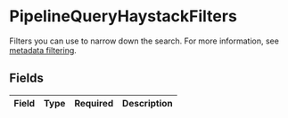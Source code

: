 # PipelineQueryHaystackFilters

Filters you can use to narrow down the search. For more information, see [metadata filtering](https://docs.haystack.deepset.ai/docs/metadata-filtering).


## Fields

| Field       | Type        | Required    | Description |
| ----------- | ----------- | ----------- | ----------- |